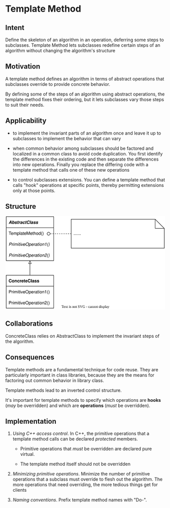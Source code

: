 # Template Method

## Intent

Define the skeleton of an algorithm in an operation, deferring some steps to subclasses. Template Method lets subclasses redefine certain steps of an algorithm without changing the algorithm's structure

## Motivation

A template method defines an algorithm in terms of abstract operations that subclasses override to provide concrete behavior.

By defining some of the steps of an algorithm using abstract operations, the template method fixes their ordering, but it lets subclasses vary those steps to suit their needs.

## Applicability

- to implement the invariant parts of an algorithm once and leave it up to subclasses to implement the behavior that can vary

- when common behavior among subclasses should be factored and localized in a common class to avoid code duplication. You first identify the differences in the existing code and then separate the differences into new operations. Finally you replace the differing code with a template method that calls one of these new operations

- to control subclasses extensions. You can define a template method that calls "hook" operations at specific points, thereby permitting extensions only at those points.

## Structure

<img src="./img/template_method_structure.svg" title="" alt="template_method_structure!" data-align="center">

## Collaborations

ConcreteClass relies on AbstractClass to implement the invariant steps of the algorithm.

## Consequences

Template methods are a fundamental technique for code reuse. They are particularly important in class libraries, because they are the means for factoring out common behavior in library class.

Template methods lead to an inverted control structure.

It's important for template methods to specify which operations are **hooks** (*may* be overridden) and which are **operations** (*must* be overridden).

## Implementation

1. *Using C++ access control*. In C++, the primitive operations that a template method calls can be declared *protected* members.
   
   - Primitive operations that *must* be overridden are declared pure virtual.
   
   - The template method itself should not be overridden

2. *Minimizing primitive operations*. Minimize the number of primitive operations that a subclass must override to flesh out the algorithm. The more operations that need overriding, the more tedious things get for clients

3. *Naming conventions*. Prefix template method names with "Do-".


